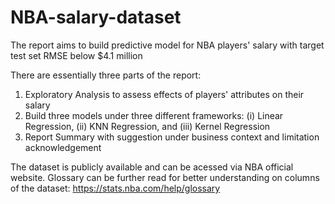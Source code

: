 # NBA-salary-dataset
The report aims to build predictive model for NBA players' salary with target test set RMSE below $4.1 million

There are essentially three parts of the report:
1. Exploratory Analysis to assess effects of players' attributes on their salary
1. Build three models under three different frameworks: (i) Linear Regression, (ii) KNN Regression, and (iii) Kernel Regression
2. Report Summary with suggestion under business context and limitation acknowledgement

The dataset is publicly available and can be acessed via NBA official website. Glossary can be further read for better understanding on columns of the dataset: https://stats.nba.com/help/glossary
